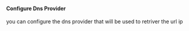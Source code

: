 
#### Configure Dns Provider
you can configure the dns provider that will be used to retriver the url ip
